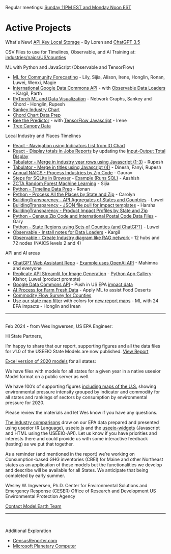 Regular meetings: [Sunday 11PM EST and Monday Noon EST](/io/coders/)
<!--Overview Session on Tuesday at Noon ET for new team members.-->

# Active Projects

What's New! [API Key Local Storage](../localsite/tools/storage/api/) - By Loren and [ChatGPT 3.5](https://chat.openai.com)

CSV Files to use for Timelines, Observable, and AI Training at: [industries/naics/US/counties](https://github.com/ModelEarth/community-data/tree/master/industries/naics/US/counties)
<!--Pre-processed data for county industry levels, based on employment, establishments and payroll.-->

ML with Python and JavaScript (Observable and TensorFlow)

- [ML for Community Forecasting](../data-pipeline/timelines/training/naics/) - Lily, Sijia, Alison, Irene, Honglin, Ronan, Luwei, Wenxi, Magie
- [International Google Data Commons API](/data-pipeline/international/) - with [Observable Data Loaders](https://observablehq.com/framework/loaders) - Kargil, Parth
- [PyTorch ML and Data Visualization](/machine-learning/pytorch/cluster/) - Network Graphs, Sankey and Chord - Honglin, Rupesh
- [Sankey Industry Chart](/io/charts/sankey/)
- [Chord Chart Data Prep](/io/charts/chord/)
- [Bee the Predictor](../data-pipeline/research/bees/) - with [TensorFlow Javascript](https://www.tensorflow.org/js/demos) - Irene
- [Tree Canopy Data](../data-pipeline/research/canopy/)

Local Industry and Places Timelines
- [React - Navigation using Indicators List from IO Chart](/io/charts/inflow-outflow/#set=prosperity&indicators=VADD,JOBS)
- [React - Display totals in Jobs Reports](/localsite/info/#indicators=JOBS) by updating the [Input-Output Total Display](/localsite/info/data/totals/)
- [Tabulator - Merge in industry year rows using Javascript (1-3)](/data-pipeline/timelines/tabulator/) - Rupesh<!--Vadlamudi-->
- [Tabulator - Merge in titles using Javascript (4)](/data-pipeline/timelines/tabulator/) - Dinesh, Fanyi, Rupesh
- [Annual NAICS - Process Industries by Zip Code](/data-pipeline/industries/naics) - Gaurav
- [Steps for SQLite in Browser](/data-pipeline/timelines/sqlite/) - [Example (Runs SQL)](https://phiresky.github.io/blog/2021/hosting-sqlite-databases-on-github-pages/) - Aashish
- [ZCTA Random Forest Machine Learning](/data-pipeline/timelines/prep/all/) - Sijia
- [Python - Timeline Data Prep](/data-pipeline/timelines/prep/industries/) - Ronan
- [Python - Process All the Places by State and Zip](/places) - Carolyn
- [BuildingTransparency - API Aggregates of States and Countries](/io/template/product/) - Luwei
- [BuildingTransparency - JSON file pull for impact templates](/io/template/product/) - Harsha<!-- Later display with SQLite -->
- [BuildingTransparency - Product Impact Profiles by State and Zip](/io/template/feed/)
- [Python - Census Zip Code and International Postal Code Data Files](/zip/io/#zip=10001) - Gary
- [Python - State Regions using Sets of Counties (and ChatGPT)](/community-data/us/edd/) - Luwei
- [Observable - Install notes for Data Loaders](/data-pipeline/timelines/observable) - Kargil
- [Observable - Create Industry diagram like RAG network](https://towardsdatascience.com/how-to-convert-any-text-into-a-graph-of-concepts-110844f22a1a) - 12 hubs and 72 nodes (NAICS levels 2 and 4)

<!-- [ML - NAICS Imputation Using Machine Learning](https://github.com/ModelEarth/machine-learning) - Honglin-->
<!-- [CMD - Build IO .json files from EPA API for all 50 states](/io/charts/) - Honglin (next week)--><!-- Zhu -->

<!--
Hi,

We're meeting on Sunday at 11PM EST, and again on Monday and Thursday at Noon EST.
https://model.earth/io/coders

I'm enthused to hear you have React, Javascript and D3 experience.
Most of our team members are Python focused.

I'll send more info about React projects. Do you have a favorite app for viewing images and video?

Here's our active projects:
https://model.earth/io

Here's a cmd for pulling down our 4 main repos:
https://model.earth/localsite/start/steps



	mark huang - deep learning

	Overview video
	https://platform.openai.com/docs/actions/introduction

	https://retool.com/component-library

	- 

	[Google Places API]() - Hours of Operation, All The Places Recyclers, BuildingTransparency Manufacturers



	We need to figure out a crosswalk from the Naics6 department of labor data we pull for levels of employment, as it relates to the new 72 sectors the EPA now uses. Previously they used 389 sectors.  The sectors are a fairly close match to the naics values.
-->

API and AI areas

- [ChatGPT Web Assistant Repo](https://github.com/Niek/chatgpt-web) - [Example uses OpenAi API](https://niek.github.io/chatgpt-web/) - Mahimna and everyone
- [Replicate API Streamlit for Image Generation](/data-pipeline/research/stream) - [Python App Gallery](https://streamlit.io/gallery)- Kishor, Luwei (product prompts)
- [Google Data Commons API](https://docs.datacommons.org/api/) - Push in US EPA [impact data](/community/tools/)
- [AI Process for Farm Fresh Data](/community-data/process/python/farmfresh/) - Apply ML to assist Food Deserts
- [Commodity Flow Survey for Counties](https://github.com/modelearth/commodity-flow-survey)
- [Use our state map filter](#geoview=country) with colors for [new report maps](https://figshare.com/collections/USEEIO_State_Models_v1_0_-_Supporting_Figures/7041473) - ML with 24 EPA impacts - Honglin and Irean

<!--
Industry2vec: an Implementation for Industry Code Vector Representation
https://medium.com/wbaa/industry2vec-an-implementation-for-industry-code-vector-representation-68ec5f5de9a4
-->

---
<br>Feb 2024 - from Wes Ingwersen, US EPA Engineer:

Hi State Partners,

I’m happy to share that our report, supporting figures and all the data files for v1.0 of the USEEIO State Models are now published. [View Report](https://cfpub.epa.gov/si/si_public_record_Report.cfm?dirEntryId=360453&Lab=CESER)

[Excel version of 2020 models](http://doi.org/10.23719/1530076) for all states:

We have files with models for all states for a given year in a native useeior Model format on a public server as well.

We have 100’s of supporting figures [including maps of the U.S.](https://doi.org/10.6084/m9.figshare.c.7041473) showing environmental pressure intensity grouped by indicator and commodity for all states and rankings of sectors by consumption by environmental pressure for 2020.

Please review the materials and let Wes know if you have any questions.
 
[The industry comparisons](../localsite/info/) draw on our EPA data prepared and presented using useeior (R Language),  useeio.js and the [useeio-widgets](../io/charts/) (Javascript and HTML using the USEEIO-API). Let us know if you have priorities and interests there and could provide us with some interactive feedback (testing) as we put that together.

As a reminder (and mentioned in the report) we’re working on Consumption-based GHG inventories (CBEI) for Maine and other Northeast states as an application of these models but the functionalities we develop and describe will be available for all States. We anticipate that being completed by early summer. 
 

Wesley W. Ingwersen, Ph.D.
Center for Environmental Solutions and Emergency Response (CESER)
Office of Research and Development
US Environmental Protection Agency

[Contact Model.Earth Team](../io/team/)

---
<br>

Additional Exploration
- [CensusReporter.com](https://CensusReporter.com)
- [Microsoft Planetary Computer](https://planetarycomputer.microsoft.com/)

<!--   
[Zipcode files with employment levels](https://github.com/modelearth/community-data/tree/master/us/zipcodes/naics) - Includes nunber of Establishments and Employees 
-->

<!--
Frome several years ago: 

- <a href="../../../localsite/info/#showloc">Industries and Impacts by county</a> - great to also include by zip! 
- [Bureau of Labor Statistics (BLS)](https://www.bls.gov/data/)  
- [Solar Companies](../../localsite/map/#show=solar)   
- [Electric Vehicle Ecosystems](../../localsite/info/#state=GA&show=vehicles)  
- [Commute Times and Walkability](../)  
<br>
-->

<!--
<b>EV Challenge Statements</b>  

1. Where are concentrations of electric and hydrogen vehicle parts manufacturers emerging?  

2. Where are combustion vehicle manufacturers likely to be impacted?  

3. How can we improve the visualization of supply chain inflow and outflow for local impacts on jobs, value added and the environment?  
-->

<!--
<b>Growing EV Ecosystems</b>  

1. University of Georgia - 33 new Proterra electric buses coming in 2021  
1. Georgia Power - Half of system fleet vehicles will be electric by 2030  
1. Hartsfield–Jackson Atlanta International Airport - [GreeningATL](https://www.17sustainabledevelopmentgoals.org/greeningatl-the-most-resilient-airport-globally/)  
1. Lyft partnership pilot program to add 50 EVs  
1. German GEDIA building $85 million [EV Parts Plant near Dalton, GA](https://www.bizjournals.com/atlanta/news/2020/07/29/gedia-automotive-group-plant-dalton-georgia.html)  
1. Korean SK Innovation's $1.6 billion plant adds $960 million [EV battery expansion in Commerce, GA](https://www.bizjournals.com/atlanta/news/2020/06/30/sk-innovation-georgia-electric-vehicle-plant.html)   
-->
